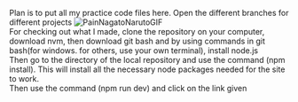 Plan is to put all my practice code files here.
Open the different branches for different projects ![PainNagatoNarutoGIF](https://github.com/user-attachments/assets/60b8c438-989a-4ce1-888d-04d4e63f923f)  
For checking out what I made, clone the repository on your computer, download nvm, then download git bash and by using commands in git bash(for windows. for others, use your own terminal), install node.js  
Then go to the directory of the local repository and use the command (npm install). This will install all the necessary node packages needed for the site to work.  
Then use the command (npm run dev) and click on the link given
